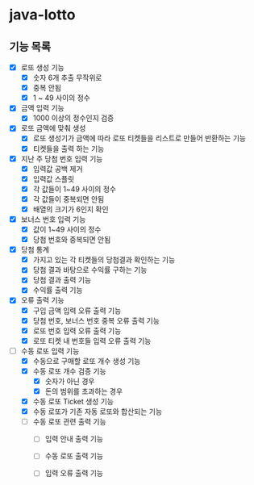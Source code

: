 # java-lotto
## 기능 목록
- [x] 로또 생성 기능
    - [x] 숫자 6개 추출 무작위로
    - [x] 중복 안됨
    - [x] 1 ~ 49 사이의 정수
- [x] 금액 입력 기능
    - [x] 1000 이상의 정수인지 검증
- [x] 로또 금액에 맞춰 생성
    - [x] 로또 생성기가 금액에 따라 로또 티켓들을 리스트로 만들어 반환하는 기능
    - [x] 티켓들을 출력 하는 기능
- [x] 지난 주 당첨 번호 입력 기능
    - [x] 입력값 공백 제거
    - [x] 입력값 스플릿
    - [x] 각 값들이 1~49 사이의 정수
    - [x] 각 값들이 중복되면 안됨
    - [x] 배열의 크기가 6인지 확인
- [x] 보너스 번호 입력 기능
    - [x] 값이 1~49 사이의 정수
    - [x] 당첨 번호와 중복되면 안됨
- [x] 당첨 통계
    - [x] 가지고 있는 각 티켓들의 당첨결과 확인하는 기능
    - [x] 당첨 결과 바탕으로 수익률 구하는 기능
    - [x] 당첨 결과 출력 기능
    - [x] 수익률 출력 기능
- [x] 오류 출력 기능
    - [x] 구입 금액 입력 오류 출력 기능
    - [x] 당첨 번호, 보너스 번호 중복 오류 출력 기능
    - [x] 로또 번호 입력 오류 출력 기능
    - [x] 로또 티켓 내 번호들 입력 오류 출력 기능
- [ ] 수동 로또 입력 기능 
    - [x] 수동으로 구매할 로또 개수 생성 기능
    - [x] 수동 로또 개수 검증 기능
        - [x] 숫자가 아닌 경우
        - [x] 돈의 범위를 초과하는 경우  
    - [x] 수동 로또 Ticket 생성 기능 
    - [x] 수동 로또가 기존 자동 로또와 합산되는 기능 
    - [ ] 수동 로또 관련 출력 기능 
        - [ ] 입력 안내 출력 기능
        - [ ] 수동 로또 출력 기능
        - [ ] 입력 오류 출력 기능

